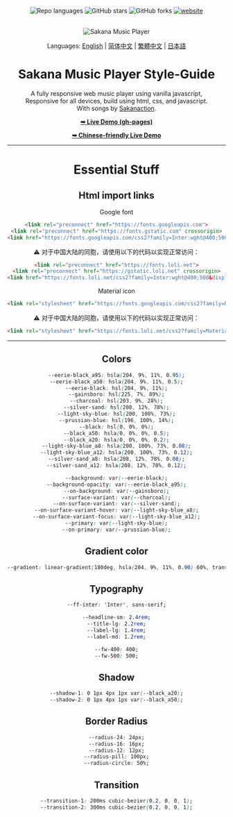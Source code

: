 <div align="center">
  
  ![Repo languages](https://img.shields.io/github/languages/count/YanDao0313/SakanaMusicPlayer?style=for-the-badge&logo=GitHub)
  ![GitHub stars](https://img.shields.io/github/stars/YanDao0313/SakanaMusicPlayer?style=for-the-badge&logo=GitHub)
  ![GitHub forks](https://img.shields.io/github/forks/YanDao0313/SakanaMusicPlayer?style=for-the-badge&logo=GitHub)
  [![website](https://img.shields.io/website?style=for-the-badge&logo=GitHub&down_color=lightgrey&down_message=offline&up_color=blue&up_message=online&url=https%3A%2F%2Fsakana-music-player.vercel.app)](https://sakana-music-player.vercel.app)

  <br />
  <img src="https://xingqiu-tuchuang-1256524210.cos.ap-shanghai.myqcloud.com/5115/SMP.png" alt="Sakana Music Player">

  Languages: [English](./README.md) | [简体中文](./README-zh_hans.md) | [繁體中文](./README-zh_hant.md) | [日本語](./README-ja.md)

  <h1 align="center">Sakana Music Player Style-Guide</h2>

  A fully responsive web music player using vanilla javascript, <br />Responsive for all devices, build using html, css, and javascript. <br />With songs by [Sakanaction](https://sakanaction.jp/).

  <a href="https://smp.is-an.app/"><strong>➥ Live Demo (gh-pages)</strong></a>
  
  <a href="https://smp.rth.app/"><strong>➥ Chinese-friendly Live Demo</strong></a>
  
  ----------

# Essential Stuff

## Html import links

Google font

``` html
<link rel="preconnect" href="https://fonts.googleapis.com">
<link rel="preconnect" href="https://fonts.gstatic.com" crossorigin>
<link href="https://fonts.googleapis.com/css2?family=Inter:wght@400;500&display=swap" rel="stylesheet">
```

⚠️ 对于中国大陆的同胞，请使用以下的代码以实现正常访问：

``` html
<link rel="preconnect" href="https://fonts.loli.net">
<link rel="preconnect" href="https://gstatic.loli.net" crossorigin>
<link href="https://fonts.loli.net/css2?family=Inter:wght@400;500&display=swap" rel="stylesheet">
```

Material icon

``` html
<link rel="stylesheet" href="https://fonts.googleapis.com/css2?family=Material+Symbols+Rounded:opsz,wght,FILL,GRAD@24,400,0,-25" />
```

⚠️ 对于中国大陆的同胞，请使用以下的代码以实现正常访问：

``` html
<link rel="stylesheet" href="https://fonts.loli.net/css2?family=Material+Symbols+Rounded:opsz,wght,FILL,GRAD@24,400,0,-25" />
```

---

## Colors

``` css
--eerie-black_a95: hsla(204, 9%, 11%, 0.95);
--eerie-black_a50: hsla(204, 9%, 11%, 0.5);
--eerie-black: hsl(204, 9%, 11%);
--gainsboro: hsl(225, 7%, 89%);
--charcoal: hsl(203, 9%, 28%);
--silver-sand: hsl(208, 12%, 78%);
--light-sky-blue: hsl(200, 100%, 73%);
--prussian-blue: hsl(196, 100%, 14%);
--black: hsl(0, 0%, 0%);
--black_a50: hsla(0, 0%, 0%, 0.5);
--black_a20: hsla(0, 0%, 0%, 0.2);
--light-sky-blue_a8: hsla(200, 100%, 73%, 0.08);
--light-sky-blue_a12: hsla(200, 100%, 73%, 0.12);
--silver-sand_a8: hsla(208, 12%, 78%, 0.08);
--silver-sand_a12: hsla(208, 12%, 78%, 0.12);

--background: var(--eerie-black);
--background-opacity: var(--eerie-black_a95);
--on-background: var(--gainsboro);
--surface-variant: var(--charcoal);
--on-surface-variant: var(--silver-sand);
--on-surface-variant-hover: var(--light-sky-blue_a8);
--on-surface-variant-focus: var(--light-sky-blue_a12);
--primary: var(--light-sky-blue);
--on-primary: var(--prussian-blue);
```

## Gradient color

``` css
--gradient: linear-gradient(180deg, hsla(204, 9%, 11%, 0.90) 60%, transparent 120%);
```

## Typography

``` css
--ff-inter: 'Inter', sans-serif;

--headline-sm: 2.4rem;
--title-lg: 2.2rem;
--label-lg: 1.4rem;
--label-md: 1.2rem;

--fw-400: 400;
--fw-500: 500;
```

## Shadow

``` css
--shadow-1: 0 1px 4px 1px var(--black_a20);
--shadow-2: 0 1px 4px 1px var(--black_a50);
```

## Border Radius

``` css
--radius-24: 24px;
--radius-16: 16px;
--radius-12: 12px;
--radius-pill: 100px;
--radius-circle: 50%;
```

## Transition

``` css
--transition-1: 200ms cubic-bezier(0.2, 0, 0, 1);
--transition-2: 300ms cubic-bezier(0.2, 0, 0, 1);
```
